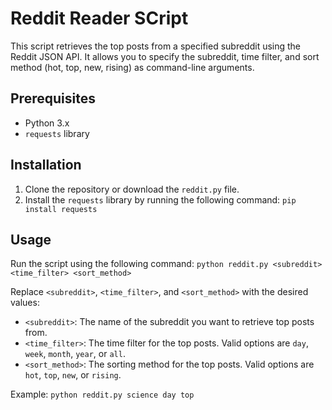 # Reddit Reader SCript
This script retrieves the top posts from a specified subreddit using the Reddit JSON API. It allows you to specify the subreddit, time filter, and sort method (hot, top, new, rising) as command-line arguments.

## Prerequisites

- Python 3.x
- `requests` library

## Installation

1. Clone the repository or download the `reddit.py` file.
2. Install the `requests` library by running the following command: `pip install requests`

## Usage

Run the script using the following command:
`python reddit.py <subreddit> <time_filter> <sort_method>`

Replace `<subreddit>`, `<time_filter>`, and `<sort_method>` with the desired values:

- `<subreddit>`: The name of the subreddit you want to retrieve top posts from.
- `<time_filter>`: The time filter for the top posts. Valid options are `day`, `week`, `month`, `year`, or `all`.
- `<sort_method>`: The sorting method for the top posts. Valid options are `hot`, `top`, `new`, or `rising`.

Example: `python reddit.py science day top`
